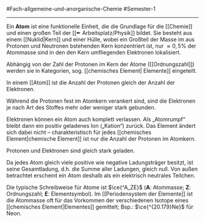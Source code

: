 #Fach-allgemeine-und-anorganische-Chemie  #Semester-1

---

Ein **Atom** ist eine funktionelle Einheit, die die Grundlage für die [[Chemie]] und einen großen Teil der [[✒ Arbeitsplatz/Physik]] bildet. Sie besteht aus einem [[Nuklid|Kern]] und einer Hülle, wobei ein Großteil der Masse im aus Protonen und Neutronen bstehenden Kern konzentriert ist, nur $\approx0,5\%$ der Atommasse sind in den den Kern umfliegenden Elektronen lokalisiert.

Abhängig von der Zahl der Protonen im Kern der Atome ([[Ordnungszahl]]) werden sie in Kategorien, sog. [[chemisches Element| Elemente]] eingeteilt.

In einem [[Atom]] ist die Anzahl der Protonen gleich der Anzahl der Elektronen.

Während die Protonen fest im Atomkern verankert sind, sind die Elektronen je nach Art des Stoffes mehr oder weniger stark gebunden.

Elektronen können ein Atom auch komplett verlassen. Als „Atomrumpf“ bleibt dann ein positiv geladenes Ion („Kation“) zurück. Das Element ändert sich dabei nicht – charakteristisch für jedes [[chemisches Element|chemische Element]] ist nur die Anzahl der Protonen im Atomkern.

Protonen und Elektronen sind gleich stark geladen.

Da jedes Atom gleich viele positive wie negative Ladungsträger besitzt, ist seine Gesamtladung, d.h. die Summe aller Ladungen, gleich null. Von außen betrachtet erscheint ein Atom deshalb als ein elektrisch neutrales Teilchen.

Die typische Schreibweise für Atome ist $\ce{^A_ZE}$ (**A**: Atommasse; **Z**: Ordnungszahl; **E**: Elementsymbol). Im [[Periodensystem der Elemente]] ist die Atommasse oft für das Vorkommen der verschiedenen Isotope eines [[chemisches Element|Elementes]] gemittelt; Bsp.: $\ce{^{20.179}Ne}$ für Neon.
